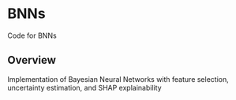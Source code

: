 # BNNs
Code for BNNs
## Overview
Implementation of Bayesian Neural Networks with feature selection, uncertainty estimation, and SHAP explainability

